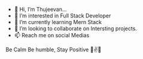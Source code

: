 - 👋 Hi, I’m Thujeevan... 
- 👀 I’m interested in Full Stack Developer
- 🌱 I’m currently learning Mern Stack
- 💞️ I’m looking to collaborate on Intersting projects.
- 📫 Reach me on social Medias

Be Calm Be humble, Stay Positive 🤙✌️💫 

<!---
Thujeevan-Dev/Thujeevan-Dev is a ✨ special ✨ repository because its `README.md` (this file) appears on your GitHub profile.
You can click the Preview link to take a look at your changes.
--->
